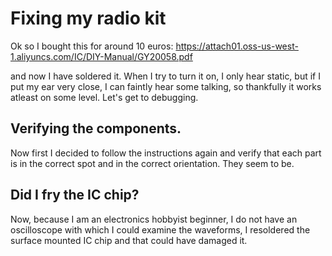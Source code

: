 
# Fixing my radio kit

Ok so I bought this for around 10 euros: https://attach01.oss-us-west-1.aliyuncs.com/IC/DIY-Manual/GY20058.pdf

and now I have soldered it. When I try to turn it on, I only hear static, but if I put my ear very close, I can faintly hear some talking, so thankfully it works atleast on some level. Let's get to debugging.

## Verifying the components.

Now first I decided to follow the instructions again and verify that each part is in the correct spot and in the correct orientation. They seem to be.

## Did I fry the IC chip?

Now, because I am an electronics hobbyist beginner, I do not have an oscilloscope with which I could examine the waveforms, I resoldered the surface mounted IC chip and that could have damaged it.









